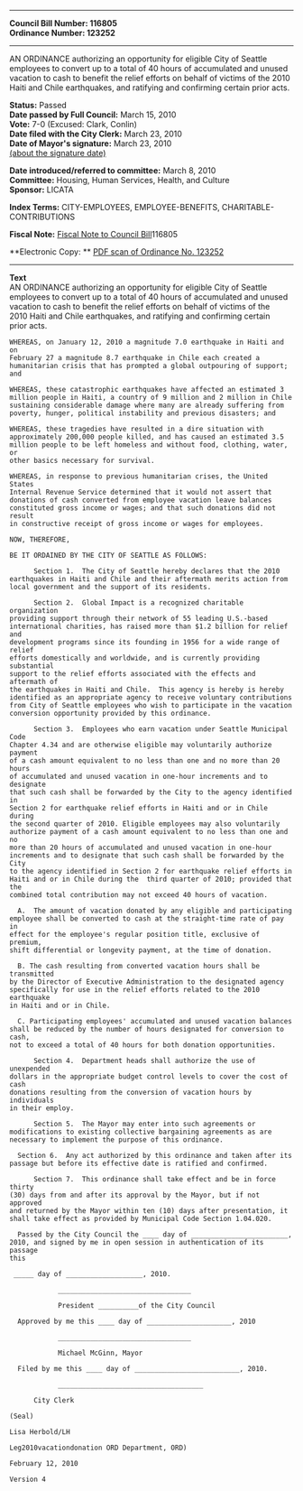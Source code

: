 * * * * *  
  
**Council Bill Number: [](#h0)[](#h2)116805**   
**Ordinance Number: 123252**  
  
* * * * *  
  
AN ORDINANCE authorizing an opportunity for eligible City of Seattle employees to convert up to a total of 40 hours of accumulated and unused vacation to cash to benefit the relief efforts on behalf of victims of the 2010 Haiti and Chile earthquakes, and ratifying and confirming certain prior acts.  
  
**Status:** Passed   
**Date passed by Full Council:** March 15, 2010   
**Vote:** 7-0 (Excused: Clark, Conlin)   
**Date filed with the City Clerk:** March 23, 2010   
**Date of Mayor's signature:** March 23, 2010   
[(about the signature date)](/~public/approvaldate.htm)   
  
  
**Date introduced/referred to committee:** March 8, 2010   
**Committee:** Housing, Human Services, Health, and Culture   
**Sponsor:** LICATA   
  
**Index Terms:** CITY-EMPLOYEES, EMPLOYEE-BENEFITS, CHARITABLE-CONTRIBUTIONS  
  
**Fiscal Note:** [Fiscal Note to Council Bill](http://clerk.seattle.gov/~public/fnote/116805.htm)[](#h1)[](#h3)116805  
  
**Electronic Copy: ** [PDF scan of Ordinance No. 123252](/~archives/Ordinances/Ord_123252.pdf)  
  
* * * * *  
  
**Text**  
    AN ORDINANCE authorizing an opportunity for eligible City of Seattle  
    employees to convert up to a total of 40 hours of accumulated and unused  
    vacation to cash to benefit the relief efforts on behalf of victims of the  
    2010 Haiti and Chile earthquakes, and ratifying and confirming certain  
    prior acts.  
  
    WHEREAS, on January 12, 2010 a magnitude 7.0 earthquake in Haiti and on  
    February 27 a magnitude 8.7 earthquake in Chile each created a  
    humanitarian crisis that has prompted a global outpouring of support; and  
  
    WHEREAS, these catastrophic earthquakes have affected an estimated 3  
    million people in Haiti, a country of 9 million and 2 million in Chile  
    sustaining considerable damage where many are already suffering from  
    poverty, hunger, political instability and previous disasters; and  
  
    WHEREAS, these tragedies have resulted in a dire situation with  
    approximately 200,000 people killed, and has caused an estimated 3.5  
    million people to be left homeless and without food, clothing, water, or  
    other basics necessary for survival.  
  
    WHEREAS, in response to previous humanitarian crises, the United States  
    Internal Revenue Service determined that it would not assert that  
    donations of cash converted from employee vacation leave balances  
    constituted gross income or wages; and that such donations did not result  
    in constructive receipt of gross income or wages for employees.  
  
    NOW, THEREFORE,  
  
    BE IT ORDAINED BY THE CITY OF SEATTLE AS FOLLOWS:  
  
          Section 1.  The City of Seattle hereby declares that the 2010  
    earthquakes in Haiti and Chile and their aftermath merits action from  
    local government and the support of its residents.  
  
          Section 2.  Global Impact is a recognized charitable organization  
    providing support through their network of 55 leading U.S.-based  
    international charities, has raised more than $1.2 billion for relief and  
    development programs since its founding in 1956 for a wide range of relief  
    efforts domestically and worldwide, and is currently providing substantial  
    support to the relief efforts associated with the effects and aftermath of  
    the earthquakes in Haiti and Chile.  This agency is hereby is hereby  
    identified as an appropriate agency to receive voluntary contributions  
    from City of Seattle employees who wish to participate in the vacation  
    conversion opportunity provided by this ordinance.  
  
          Section 3.  Employees who earn vacation under Seattle Municipal Code  
    Chapter 4.34 and are otherwise eligible may voluntarily authorize payment  
    of a cash amount equivalent to no less than one and no more than 20 hours  
    of accumulated and unused vacation in one-hour increments and to designate  
    that such cash shall be forwarded by the City to the agency identified in  
    Section 2 for earthquake relief efforts in Haiti and or in Chile during  
    the second quarter of 2010. Eligible employees may also voluntarily  
    authorize payment of a cash amount equivalent to no less than one and no  
    more than 20 hours of accumulated and unused vacation in one-hour  
    increments and to designate that such cash shall be forwarded by the City  
    to the agency identified in Section 2 for earthquake relief efforts in  
    Haiti and or in Chile during the  third quarter of 2010; provided that the  
    combined total contribution may not exceed 40 hours of vacation.  
  
      A.  The amount of vacation donated by any eligible and participating  
    employee shall be converted to cash at the straight-time rate of pay in  
    effect for the employee's regular position title, exclusive of premium,  
    shift differential or longevity payment, at the time of donation.  
  
      B. The cash resulting from converted vacation hours shall be transmitted  
    by the Director of Executive Administration to the designated agency  
    specifically for use in the relief efforts related to the 2010 earthquake  
    in Haiti and or in Chile.  
  
      C. Participating employees' accumulated and unused vacation balances  
    shall be reduced by the number of hours designated for conversion to cash,  
    not to exceed a total of 40 hours for both donation opportunities.  
  
          Section 4.  Department heads shall authorize the use of unexpended  
    dollars in the appropriate budget control levels to cover the cost of cash  
    donations resulting from the conversion of vacation hours by individuals  
    in their employ.  
  
          Section 5.  The Mayor may enter into such agreements or  
    modifications to existing collective bargaining agreements as are  
    necessary to implement the purpose of this ordinance.  
  
      Section 6.  Any act authorized by this ordinance and taken after its  
    passage but before its effective date is ratified and confirmed.  
  
          Section 7.  This ordinance shall take effect and be in force thirty  
    (30) days from and after its approval by the Mayor, but if not approved  
    and returned by the Mayor within ten (10) days after presentation, it  
    shall take effect as provided by Municipal Code Section 1.04.020.  
  
      Passed by the City Council the ____ day of ________________________,  
    2010, and signed by me in open session in authentication of its passage  
    this  
  
     _____ day of ___________________, 2010.  
  
                _________________________________  
  
                President __________of the City Council  
  
      Approved by me this ____ day of _____________________, 2010  
  
                _________________________________  
  
                Michael McGinn, Mayor  
  
      Filed by me this ____ day of __________________________, 2010.  
  
                ____________________________________  
  
          City Clerk  
  
    (Seal)  
  
    Lisa Herbold/LH  
  
    Leg2010vacationdonation ORD Department, ORD)  
  
    February 12, 2010  
  
    Version 4  
